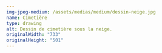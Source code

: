 ```yaml
---
img-jpeg-medium: /assets/medias/medium/dessin-neige.jpg
name: Cimetière
type: drawing
alt: Dessin de cimetière sous la neige.
originalWidth: "733"
originalHeight: "501"
---
```

